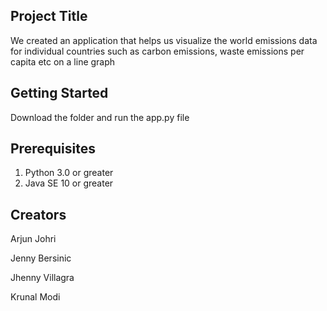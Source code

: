 ## Project Title
We created an application that helps us visualize the world emissions data for individual countries such as carbon emissions, waste emissions per capita etc on a line graph

## Getting Started
Download the folder and run the app.py file

## Prerequisites
1) Python 3.0 or greater
2) Java SE 10 or greater

## Creators
Arjun Johri

Jenny Bersinic

Jhenny Villagra

Krunal Modi
